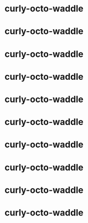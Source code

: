 # curly-octo-waddle
# curly-octo-waddle
# curly-octo-waddle
# curly-octo-waddle
# curly-octo-waddle
# curly-octo-waddle
# curly-octo-waddle
# curly-octo-waddle
# curly-octo-waddle
# curly-octo-waddle
